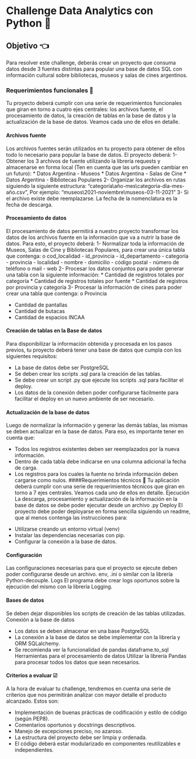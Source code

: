 # Challenge Data Analytics con Python 🚀
## Objetivo 👈
Para resolver este challenge, deberás crear un proyecto que consuma datos desde 3 fuentes distintas para popular una base de datos SQL con información cultural sobre bibliotecas, museos y salas de cines argentinos.
### Requerimientos funcionales 🔎
Tu proyecto deberá cumplir con una serie de requerimientos funcionales que giran en torno a cuatro ejes centrales: los archivos fuente, el procesamiento de datos, la creación de tablas en la base de datos y la actualización de la base de datos.
Veamos cada uno de ellos en detalle.
#### Archivos fuente
Los archivos fuentes serán utilizados en tu proyecto para obtener de ellos todo lo necesario para popular la base de datos. El proyecto deberá:
1- Obtener los 3 archivos de fuente utilizando la librería requests y almacenarse en forma local (Ten en cuenta que las urls pueden cambiar en un futuro):
	* Datos Argentina - Museos
	* Datos Argentina - Salas de Cine
	* Datos Argentina - Bibliotecas Populares
2- Organizar los archivos en rutas siguiendo la siguiente estructura: “categoría\año-mes\categoria-dia-mes-año.csv”, Por ejemplo: “museos\2021-noviembre\museos-03-11-2021”
3- Si el archivo existe debe reemplazarse. La fecha de la nomenclatura es la fecha de descarga.
#### Procesamiento de datos
El procesamiento de datos permitirá a nuestro proyecto transformar los datos de los archivos fuente en la información que va a nutrir la base de datos. Para esto, el proyecto deberá:
1- Normalizar toda la información de Museos, Salas de Cine y Bibliotecas Populares, para crear una única tabla que contenga:
o cod_localidad
	- id_provincia
	- id_departamento
	- categoría
	- provincia
	- localidad
	- nombre
	- domicilio
	- código postal
	- número de teléfono o mail
	- web
2- Procesar los datos conjuntos para poder generar una tabla con la siguiente información:
	* Cantidad de registros totales por categoría
	* Cantidad de registros totales por fuente
	* Cantidad de registros por provincia y categoría
3- Procesar la información de cines para poder crear una tabla que contenga: o Provincia
* Cantidad de pantallas
* Cantidad de butacas
* Cantidad de espacios INCAA
#### Creación de tablas en la Base de datos
Para disponibilizar la información obtenida y procesada en los pasos previos, tu proyecto deberá tener una base de datos que cumpla con los siguientes requisitos:
* La base de datos debe ser PostgreSQL
* Se deben crear los scripts .sql para la creación de las tablas.
* Se debe crear un script .py que ejecute los scripts .sql para facilitar el deploy.
* Los datos de la conexión deben poder configurarse fácilmente para facilitar el deploy en un nuevo ambiente de ser necesario.
#### Actualización de la base de datos
Luego de normalizar la información y generar las demás tablas, las mismas se deben actualizar en la base de datos. Para eso, es importante tener en cuenta que:
* Todos los registros existentes deben ser reemplazados por la nueva información.
* Dentro de cada tabla debe indicarse en una columna adicional la fecha de carga.
* Los registros para los cuales la fuente no brinda información deben cargarse como nulos.
####Requerimientos técnicos 🔧
Tu aplicación deberá cumplir con una serie de requerimientos técnicos que giran en torno a 7 ejes centrales. Veamos cada uno de ellos en detalle.
Ejecución
La descarga, procesamiento y actualización de la información en la base de datos se debe poder ejecutar desde un archivo .py
Deploy
El proyecto debe poder deployarse en forma sencilla siguiendo un readme, que al menos contenga las instrucciones para:
- Utilizarse creando un entorno virtual (venv)
- Instalar las dependencias necesarias con pip.
- Configurar la conexión a la base de datos.
#### Configuración
Las configuraciones necesarias para que el proyecto se ejecute deben poder configurarse desde un archivo. env, .ini o similar con la librería Python-decouple.
Logs
El programa debe crear logs oportunos sobre la ejecución del mismo con la librería Logging.
#### Bases de datos
Se deben dejar disponibles los scripts de creación de las tablas utilizadas.
Conexión a la base de datos
- Los datos se deben almacenar en una base PostgreSQL
- La conexión a la base de datos se debe implementar con la librería y ORM SQLalchemy.
- Se recomienda ver la funcionalidad de pandas dataframe.to_sql
Herramientas para el procesamiento de datos
Utilizar la librería Pandas para procesar todos los datos que sean necesarios.
#### Criterios a evaluar ☑
A la hora de evaluar tu challenge, tendremos en cuenta una serie de criterios que nos permitirán analizar con mayor detalle el producto alcanzado. Estos son:
* Implementación de buenas prácticas de codificación y estilo de código (según PEP8).
* Comentarios oportunos y docstrings descriptivos.
* Manejo de excepciones preciso, no azaroso.
* La estructura del proyecto debe ser limpia y ordenada.
* El código deberá estar modularizado en componentes reutilizables e
independientes.